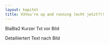 ```yaml
---
layout: kapitel
title: V3You're up and running (echt jetzt?)!
---
```

BlaBla2
Kurzer Txt vor Bild

Detailiiertert Text nach Bild
